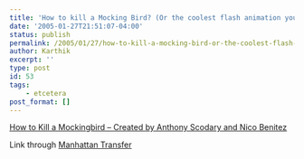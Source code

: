 ```yaml
---
title: 'How to kill a Mocking Bird? (Or the coolest flash animation you&#8217;ve seen)'
date: '2005-01-27T21:51:07-04:00'
status: publish
permalink: /2005/01/27/how-to-kill-a-mocking-bird-or-the-coolest-flash-animation-youve-seen
author: Karthik
excerpt: ''
type: post
id: 53
tags:
    - etcetera
post_format: []
---
```

 [How to Kill a Mockingbird – Created by Anthony Scodary and Nico Benitez](http://www.stanford.edu/%7Escodary/tkam.htm)

Link through [Manhattan Transfer ](http://manhattantransfer.blogspot.com/)